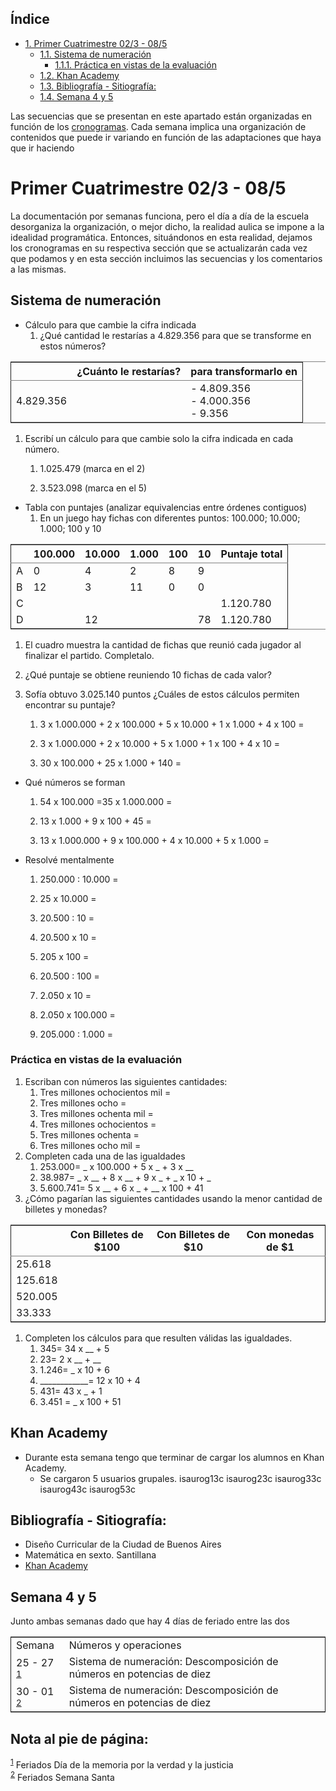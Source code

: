 <div id="table-of-contents">
<h2>&Iacute;ndice</h2>
<div id="text-table-of-contents">
<ul>
<li><a href="#sec-1">1. Primer Cuatrimestre 02/3 - 08/5</a>
<ul>
<li><a href="#sec-1-1">1.1. Sistema de numeración</a>
<ul>
<li><a href="#sec-1-1-1">1.1.1. Práctica en vistas de la evaluación</a></li>
</ul>
</li>
<li><a href="#sec-1-2">1.2. Khan Academy</a></li>
<li><a href="#sec-1-3">1.3. Bibliografía - Sitiografía:</a></li>
<li><a href="#sec-1-4">1.4. Semana 4 y 5</a></li>
</ul>
</li>
</ul>
</div>
</div>

Las secuencias que se presentan en este apartado están organizadas en función de los [cronogramas](cronogramasMat.md).
Cada semana implica una organización de contenidos que puede ir variando en función de las adaptaciones que haya que ir haciendo

# Primer Cuatrimestre 02/3 - 08/5<a id="sec-1"></a>

La documentación por semanas funciona, pero el día a día de la escuela desorganiza la organización, o mejor dicho, la realidad aulica se impone a la idealidad programática. Entonces, situándonos en esta realidad, dejamos los cronogramas en su respectiva sección que se actualizarán cada vez que podamos y en esta sección incluimos las secuencias y los comentarios a las mismas.

## Sistema de numeración<a id="sec-1-1"></a>

-   Cálculo para que cambie la cifra indicada
    1.  ¿Qué cantidad le restarías a 4.829.356 para que se transforme en estos números?

<table border="2" cellspacing="0" cellpadding="6" rules="groups" frame="hsides">


<colgroup>
<col  class="right" />

<col  class="left" />

<col  class="left" />
</colgroup>
<thead>
<tr>
<th scope="col" class="right">&#xa0;</th>
<th scope="col" class="left">¿Cuánto le restarías?</th>
<th scope="col" class="left">para transformarlo en</th>
</tr>
</thead>

<tbody>
<tr>
<td class="right">4.829.356</td>
<td class="left">&#xa0;</td>
<td class="left">- 4.809.356</br> - 4.000.356</br> - 9.356</td>
</tr>
</tbody>
</table>

1.  Escribí un cálculo para que cambie solo la cifra indicada en cada número.
    1.  1.025.479 (marca en el 2)
    
    2.  3.523.098 (marca en el 5)

-   Tabla con puntajes (analizar equivalencias entre órdenes contiguos)
    1.  En un juego hay fichas con diferentes puntos: 100.000; 10.000; 1.000; 100 y 10

<table border="2" cellspacing="0" cellpadding="6" rules="groups" frame="hsides">


<colgroup>
<col  class="left" />

<col  class="right" />

<col  class="right" />

<col  class="right" />

<col  class="right" />

<col  class="right" />

<col  class="left" />
</colgroup>
<thead>
<tr>
<th scope="col" class="left">&#xa0;</th>
<th scope="col" class="right">100.000</th>
<th scope="col" class="right">10.000</th>
<th scope="col" class="right">1.000</th>
<th scope="col" class="right">100</th>
<th scope="col" class="right">10</th>
<th scope="col" class="left">Puntaje total</th>
</tr>
</thead>

<tbody>
<tr>
<td class="left">A</td>
<td class="right">0</td>
<td class="right">4</td>
<td class="right">2</td>
<td class="right">8</td>
<td class="right">9</td>
<td class="left">&#xa0;</td>
</tr>


<tr>
<td class="left">B</td>
<td class="right">12</td>
<td class="right">3</td>
<td class="right">11</td>
<td class="right">0</td>
<td class="right">0</td>
<td class="left">&#xa0;</td>
</tr>


<tr>
<td class="left">C</td>
<td class="right">&#xa0;</td>
<td class="right">&#xa0;</td>
<td class="right">&#xa0;</td>
<td class="right">&#xa0;</td>
<td class="right">&#xa0;</td>
<td class="left">1.120.780</td>
</tr>


<tr>
<td class="left">D</td>
<td class="right">&#xa0;</td>
<td class="right">12</td>
<td class="right">&#xa0;</td>
<td class="right">&#xa0;</td>
<td class="right">78</td>
<td class="left">1.120.780</td>
</tr>
</tbody>
</table>

1.  El cuadro muestra la cantidad de fichas que reunió cada jugador al finalizar el partido. Completalo.

2.  ¿Qué puntaje se obtiene reuniendo 10 fichas de cada valor?

3.  Sofía obtuvo 3.025.140 puntos ¿Cuáles de estos cálculos permiten encontrar su puntaje?
    1.  3 x 1.000.000 + 2 x 100.000 + 5 x 10.000 + 1 x 1.000 + 4 x 100 =
    
    2.  3 x 1.000.000 + 2 x 10.000 + 5 x 1.000 + 1 x 100 + 4 x 10 =
    
    3.  30 x 100.000 + 25 x 1.000 + 140 =

-   Qué números se forman
    1.  54 x 100.000 =35 x 1.000.000 =
    
    2.  13 x 1.000 + 9 x 100 + 45 =
    
    3.  13 x 1.000.000 + 9 x 100.000 + 4 x 10.000 + 5 x 1.000 =

-   Resolvé mentalmente
    1.  250.000 : 10.000 =
    
    2.  25 x 10.000 =
    
    3.  20.500 : 10 =
    
    4.  20.500 x 10 =
    
    5.  205 x 100 =
    
    6.  20.500 : 100 =
    
    7.  2.050 x 10 =
    
    8.  2.050 x 100.000 =
    
    9.  205.000 : 1.000 =

### Práctica en vistas de la evaluación<a id="sec-1-1-1"></a>

1.  Escriban con números las siguientes cantidades:
    1.  Tres millones ochocientos mil =
    2.  Tres millones ocho =
    3.  Tres millones ochenta mil =
    4.  Tres millones ochocientos =
    5.  Tres millones ochenta =
    6.  Tres millones ocho mil =
2.  Completen cada una de las igualdades
    1.  253.000= <span class="underline"><span class="underline"><span class="underline"><span class="underline">\_</span></span></span></span> x 100.000 + 5 x <span class="underline"><span class="underline"><span class="underline"><span class="underline">\_</span></span></span></span> + 3 x <span class="underline"><span class="underline"><span class="underline"><span class="underline">\_\_</span></span></span></span>
    2.  38.987= <span class="underline"><span class="underline"><span class="underline"><span class="underline"><span class="underline">\_</span></span></span></span></span> x <span class="underline"><span class="underline"><span class="underline"><span class="underline">\_\_</span></span></span></span> + 8 x <span class="underline"><span class="underline"><span class="underline"><span class="underline"><span class="underline">\_\_</span></span></span></span></span> + 9 x <span class="underline"><span class="underline"><span class="underline"><span class="underline"><span class="underline">\_</span></span></span></span></span> + <span class="underline"><span class="underline"><span class="underline"><span class="underline"><span class="underline">\_</span></span></span></span></span> x 10 + <span class="underline"><span class="underline"><span class="underline"><span class="underline">\_</span></span></span></span>
    3.  5.600.741= 5 x <span class="underline"><span class="underline"><span class="underline"><span class="underline"><span class="underline"><span class="underline">\_\_</span></span></span></span></span></span> + 6 x <span class="underline"><span class="underline"><span class="underline"><span class="underline"><span class="underline">\_</span></span></span></span></span> + <span class="underline"><span class="underline"><span class="underline"><span class="underline">\_\_</span></span></span></span> x 100 + 41
3.  ¿Cómo pagarían las siguientes cantidades usando la menor cantidad de billetes y monedas?

<table border="2" cellspacing="0" cellpadding="6" rules="groups" frame="hsides">


<colgroup>
<col  class="right" />

<col  class="left" />

<col  class="left" />

<col  class="left" />
</colgroup>
<thead>
<tr>
<th scope="col" class="right">&#xa0;</th>
<th scope="col" class="left">Con Billetes de $100</th>
<th scope="col" class="left">Con Billetes de $10</th>
<th scope="col" class="left">Con monedas de $1</th>
</tr>
</thead>

<tbody>
<tr>
<td class="right">25.618</td>
<td class="left">&#xa0;</td>
<td class="left">&#xa0;</td>
<td class="left">&#xa0;</td>
</tr>


<tr>
<td class="right">125.618</td>
<td class="left">&#xa0;</td>
<td class="left">&#xa0;</td>
<td class="left">&#xa0;</td>
</tr>


<tr>
<td class="right">520.005</td>
<td class="left">&#xa0;</td>
<td class="left">&#xa0;</td>
<td class="left">&#xa0;</td>
</tr>


<tr>
<td class="right">33.333</td>
<td class="left">&#xa0;</td>
<td class="left">&#xa0;</td>
<td class="left">&#xa0;</td>
</tr>
</tbody>
</table>

1.  Completen los cálculos para que resulten válidas las igualdades.
    1.  345= 34 x <span class="underline"><span class="underline"><span class="underline"><span class="underline"><span class="underline">\_\_</span></span></span></span></span> + 5
    2.  23= 2 x <span class="underline"><span class="underline"><span class="underline"><span class="underline">\_\_</span></span></span></span> + <span class="underline"><span class="underline"><span class="underline"><span class="underline">\_\_</span></span></span></span>
    3.  1.246= <span class="underline"><span class="underline"><span class="underline"><span class="underline"><span class="underline">\_</span></span></span></span></span> x 10 + 6
    4.  \_\_\_\_\_\_\_\_\_\_\_\_= 12 x 10 + 4
    5.  431= 43 x <span class="underline"><span class="underline"><span class="underline">\_</span></span></span> + 1
    6.  3.451 = <span class="underline"><span class="underline"><span class="underline">\_</span></span></span> x 100 + 51

## Khan Academy<a id="sec-1-2"></a>

-   Durante esta semana tengo que terminar de cargar los alumnos en Khan Academy.
    -   Se cargaron 5 usuarios grupales.
        isaurog13c
        isaurog23c
        isaurog33c
        isaurog43c
        isaurog53c

## Bibliografía - Sitiografía:<a id="sec-1-3"></a>

-   Diseño Curricular de la Ciudad de Buenos Aires
-   Matemática en sexto. Santillana
-   [Khan Academy](http://es.khanacademy.org)

## Semana 4 y 5<a id="sec-1-4"></a>

Junto ambas semanas dado que hay 4 días de feriado entre las dos 

<table border="2" cellspacing="0" cellpadding="6" rules="groups" frame="hsides">


<colgroup>
<col  class="left" />

<col  class="left" />
</colgroup>
<tbody>
<tr>
<td class="left">Semana</td>
<td class="left">Números y operaciones</td>
</tr>


<tr>
<td class="left">25 - 27 <sup><a id="fnr.1" class="footref" href="#fn.1">1</a></sup></td>
<td class="left">Sistema de numeración: Descomposición de números en potencias de diez</td>
</tr>


<tr>
<td class="left">30 - 01 <sup><a id="fnr.2" class="footref" href="#fn.2">2</a></sup></td>
<td class="left">Sistema de numeración: Descomposición de números en potencias de diez</td>
</tr>
</tbody>
</table>

<div id="footnotes">
<h2 class="footnotes">Nota al pie de p&aacute;gina: </h2>
<div id="text-footnotes">

<div class="footdef"><sup><a id="fn.1" class="footnum" href="#fnr.1">1</a></sup> Feriados Día de la memoria por la verdad y la justicia</div>

<div class="footdef"><sup><a id="fn.2" class="footnum" href="#fnr.2">2</a></sup> Feriados Semana Santa</div>


</div>
</div>
